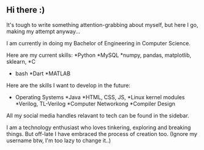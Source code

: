 ## Hi there :)

It's tough to write something attention-grabbing about myself, but here I go, making my attempt anyway...

I am currently in doing my Bachelor of Engineering in Computer Science.

Here are my current skills:
*Python
*MySQL
  *numpy, pandas, matplotlib, sklearn,
*C
* bash
*Dart
*MATLAB

Here are the skills I want to develop in the future:
* Operating Systems
*Java
*HTML, CSS, JS,
*Linux kernel modules
*Verilog, TL-Verilog
*Computer Networkong
*Compiler Design

All my social media handles relavant to tech can be found in the sidebar.

I am a technology enthusiast who loves tinkering, exploring and breaking things. But off-late I have embraced the process of creation too.
(Ignore my username btw, I'm too lazy to change it..)



<!--
**srishaPESECC/srishaPESECC** is a ✨ _special_ ✨ repository because its `README.md` (this file) appears on your GitHub profile.

Here are some ideas to get you started:

- 🔭 I’m currently working on ...
- 🌱 I’m currently learning ...
- 👯 I’m looking to collaborate on ...
- 🤔 I’m looking for help with ...
- 💬 Ask me about ...
- 📫 How to reach me: ...
- 😄 Pronouns: ...
- ⚡ Fun fact: ...
-->
